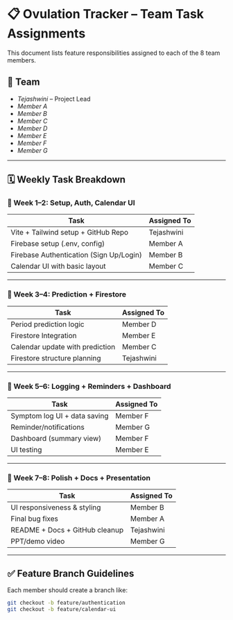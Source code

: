 # 📋 Ovulation Tracker – Team Task Assignments

This document lists feature responsibilities assigned to each of the 8 team members.

## 👥 Team

- *Tejashwini* – Project Lead  
- *Member A*  
- *Member B*  
- *Member C*  
- *Member D*  
- *Member E*  
- *Member F*  
- *Member G*

---

## 🗓 Weekly Task Breakdown

### 📆 Week 1–2: Setup, Auth, Calendar UI

| Task                                | Assigned To      |
|-------------------------------------|------------------|
| Vite + Tailwind setup + GitHub Repo | Tejashwini       |
| Firebase setup (.env, config)       | Member A         |
| Firebase Authentication (Sign Up/Login) | Member B     |
| Calendar UI with basic layout       | Member C         |

---

### 📆 Week 3–4: Prediction + Firestore

| Task                                | Assigned To      |
|-------------------------------------|------------------|
| Period prediction logic             | Member D         |
| Firestore Integration               | Member E         |
| Calendar update with prediction     | Member C         |
| Firestore structure planning        | Tejashwini       |

---

### 📆 Week 5–6: Logging + Reminders + Dashboard

| Task                                | Assigned To      |
|-------------------------------------|------------------|
| Symptom log UI + data saving        | Member F         |
| Reminder/notifications              | Member G         |
| Dashboard (summary view)            | Member F         |
| UI testing                          | Member E         |

---

### 📆 Week 7–8: Polish + Docs + Presentation

| Task                                | Assigned To      |
|-------------------------------------|------------------|
| UI responsiveness & styling         | Member B         |
| Final bug fixes                     | Member A         |
| README + Docs + GitHub cleanup      | Tejashwini       |
| PPT/demo video                      | Member G         |

---

## ✅ Feature Branch Guidelines

Each member should create a branch like:

```bash
git checkout -b feature/authentication
git checkout -b feature/calendar-ui